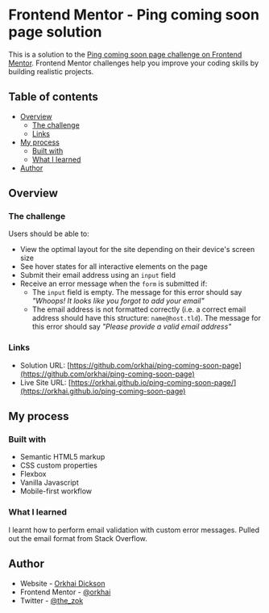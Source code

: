 # Frontend Mentor - Ping coming soon page solution

This is a solution to the [Ping coming soon page challenge on Frontend Mentor](https://www.frontendmentor.io/challenges/ping-single-column-coming-soon-page-5cadd051fec04111f7b848da). Frontend Mentor challenges help you improve your coding skills by building realistic projects. 

## Table of contents

- [Overview](#overview)
  - [The challenge](#the-challenge)
  - [Links](#links)
- [My process](#my-process)
  - [Built with](#built-with)
  - [What I learned](#what-i-learned)
- [Author](#author)

## Overview

### The challenge

Users should be able to:

- View the optimal layout for the site depending on their device's screen size
- See hover states for all interactive elements on the page
- Submit their email address using an `input` field
- Receive an error message when the `form` is submitted if:
	- The `input` field is empty. The message for this error should say *"Whoops! It looks like you forgot to add your email"*
	- The email address is not formatted correctly (i.e. a correct email address should have this structure: `name@host.tld`). The message for this error should say *"Please provide a valid email address"*

### Links

- Solution URL: [https://github.com/orkhai/ping-coming-soon-page](https://github.com/orkhai/ping-coming-soon-page)
- Live Site URL: [https://orkhai.github.io/ping-coming-soon-page/](https://orkhai.github.io/ping-coming-soon-page)

## My process

### Built with

- Semantic HTML5 markup
- CSS custom properties
- Flexbox
- Vanilla Javascript
- Mobile-first workflow

### What I learned

I learnt how to perform email validation with custom error messages. Pulled out the email format from Stack Overflow.

## Author

- Website - [Orkhai Dickson](https://www.github.com/orkhai)
- Frontend Mentor - [@orkhai](https://www.frontendmentor.io/profile/orkhai)
- Twitter - [@the_zok](https://www.twitter.com/the_zok)

